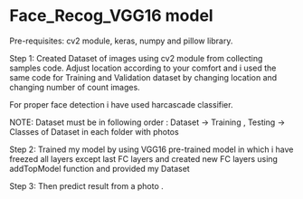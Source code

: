 # Face_Recog_VGG16 model

Pre-requisites: cv2 module, keras, numpy and pillow library.

Step 1: Created Dataset of images using cv2 module from collecting samples code. Adjust location according to your comfort
and i used the same code for Training and Validation dataset by changing location and changing number of count images.

For proper face detection i have used harcascade classifier.

NOTE: Dataset must be in following order : Dataset -> Training , Testing -> Classes of Dataset in each folder with photos

Step 2: Trained my model by using VGG16 pre-trained model in which i have freezed all layers except last FC layers
and created new FC layers using addTopModel function and provided my Dataset

Step 3: Then predict result from a photo .

